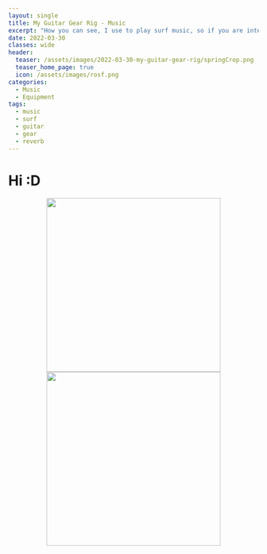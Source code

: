 ```yaml
---
layout: single
title: My Guitar Gear Rig - Music
excerpt: "How you can see, I use to play surf music, so if you are interested in my pedals, guitar, chords, etc. You can review my guitar gear rig or equipment \m/."
date: 2022-03-30
classes: wide
header:
  teaser: /assets/images/2022-03-30-my-guitar-gear-rig/springCrop.png
  teaser_home_page: true
  icon: /assets/images/rosf.png
categories:
  - Music
  - Equipment
tags:
  - music
  - surf
  - guitar
  - gear
  - reverb
---
```



# Hi :D

<p align="center">
  <img src="https://raw.githubusercontent.com/RAFALAMAO/hector-quadrotor-noetic/main/imgs/dron_photo.png" width="350">
  <img src="https://raw.githubusercontent.com/RAFALAMAO/hector-quadrotor-noetic/main/imgs/dron_photo_rviz.png" width="350">
</p>

